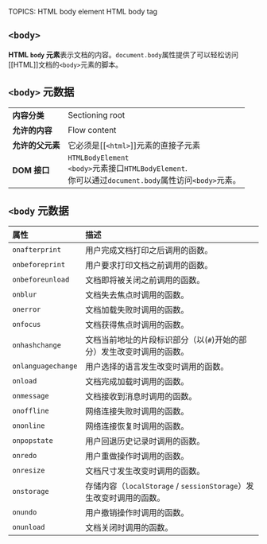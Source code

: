 TOPICS: <body>
        HTML body element
        HTML body tag

## `<body>`

**HTML `body` 元素**表示文档的内容。`document.body`属性提供了可以轻松访问[[HTML]]文档的`<body>`元素的脚本。

## `<body>` 元数据

|  |  |
| :--- | :--- |
| **内容分类** | Sectioning root |
| **允许的内容** | Flow content |
| **允许的父元素** | 它必须是[[`<html>`]]元素的直接子元素 |
| **DOM 接口** | `HTMLBodyElement`<br>`<body>`元素接口`HTMLBodyElement`.<br>你可以通过`document.body`属性访问`<body>`元素。|

## `<body` 元数据

| 属性 | 描述 |
| :--- | :--- |
| `onafterprint` | 用户完成文档打印之后调用的函数。 |
| `onbeforeprint` | 用户要求打印文档之前调用的函数。 |
| `onbeforeunload` | 文档即将被关闭之前调用的函数。 |
| `onblur` | 文档失去焦点时调用的函数。 |
| `onerror` | 文档加载失败时调用的函数。 |
| `onfocus` | 文档获得焦点时调用的函数。 |
| `onhashchange` | 文档当前地址的片段标识部分（以(`#`)开始的部分）发生改变时调用的函数。 |
| `onlanguagechange` | 用户选择的语言发生改变时调用的函数。 |
| `onload` | 文档完成加载时调用的函数。 |
| `onmessage` | 文档接收到消息时调用的函数。 |
| `onoffline` | 网络连接失败时调用的函数。 |
| `ononline` | 网络连接恢复时调用的函数。 |
| `onpopstate` | 用户回退历史记录时调用的函数。 |
| `onredo` | 用户重做操作时调用的函数。 |
| `onresize` | 文档尺寸发生改变时调用的函数。 |
| `onstorage` | 存储内容（`localStorage` / `sessionStorage`）发生改变时调用的函数。 |
| `onundo` | 用户撤销操作时调用的函数。 |
| `onunload` | 文档关闭时调用的函数。 |

